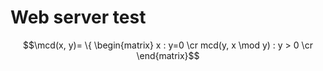 # Web server test

$$\mcd(x, y)= \{ 
\begin{matrix} 
x : y=0 \cr 
mcd(y, x \mod y) : y > 0 \cr 
\end{matrix}$$
